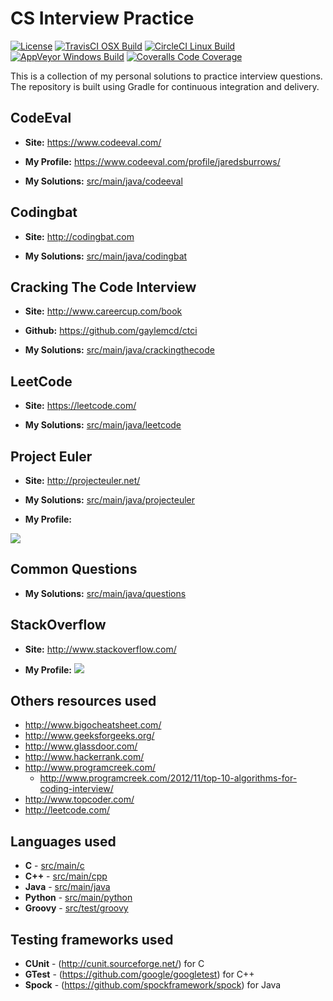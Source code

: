 # CS Interview Practice

[![License](https://img.shields.io/badge/License-Apache%202.0-blue.svg)](http://www.apache.org/licenses/LICENSE-2.0)
[![TravisCI OSX Build](https://img.shields.io/travis/jaredsburrows/cs-interview-questions/master.svg?label=OSX%20Build)](https://travis-ci.org/jaredsburrows/cs-interview-questions)
[![CircleCI Linux Build](https://img.shields.io/circleci/project/jaredsburrows/cs-interview-questions/master.svg?label=Linux%20Build)](https://circleci.com/gh/jaredsburrows/cs-interview-questions)
[![AppVeyor Windows Build](https://img.shields.io/appveyor/ci/jaredsburrows/cs-interview-questions/master.svg?label=Windows%20Build)](https://ci.appveyor.com/project/jaredsburrows/cs-interview-questions/branch/master)
[![Coveralls Code Coverage](https://img.shields.io/coveralls/jaredsburrows/cs-interview-questions/master.svg?label=Code%20Coverage)](https://coveralls.io/github/jaredsburrows/cs-interview-questions?branch=master)

This is a collection of my personal solutions to practice interview questions. The repository is built using Gradle for continuous integration and delivery.

## CodeEval

 - **Site:** https://www.codeeval.com/

 - **My Profile:** https://www.codeeval.com/profile/jaredsburrows/

 - **My Solutions:** [src/main/java/codeeval](src/main/java/codeeval)



## Codingbat

 - **Site:** http://codingbat.com

 - **My Solutions:** [src/main/java/codingbat](src/main/java/codingbat)



## Cracking The Code Interview

 - **Site:** http://www.careercup.com/book

 - **Github:** https://github.com/gaylemcd/ctci

 - **My Solutions:** [src/main/java/crackingthecode](src/main/java/crackingthecode)



## LeetCode

 - **Site:** https://leetcode.com/

 - **My Solutions:** [src/main/java/leetcode](src/main/java/leetcode)



## Project Euler

 - **Site:** http://projecteuler.net/

 - **My Solutions:** [src/main/java/projecteuler](src/main/java/projecteuler)

 - **My Profile:**
<img src="https://projecteuler.net/profile/jaredsburrows.png">



## Common Questions

- **My Solutions:** [src/main/java/questions](src/main/java/questions)



## StackOverflow

- **Site:** http://www.stackoverflow.com/

- **My Profile:**
<a href="http://stackexchange.com/users/918082"><img src="http://stackexchange.com/users/flair/918082.png"></a>



## Others resources used
 - http://www.bigocheatsheet.com/
 - http://www.geeksforgeeks.org/
 - http://www.glassdoor.com/
 - http://www.hackerrank.com/
 - http://www.programcreek.com/
   - http://www.programcreek.com/2012/11/top-10-algorithms-for-coding-interview/
 - http://www.topcoder.com/
 - http://leetcode.com/

## Languages used
 - **C** - [src/main/c](src/main/c)
 - **C++** - [src/main/cpp](src/main/cpp)
 - **Java** - [src/main/java](src/main/java)
 - **Python** - [src/main/python](src/main/python)
 - **Groovy** - [src/test/groovy](src/test/groovy)

## Testing frameworks used
 - **CUnit** - (http://cunit.sourceforge.net/) for C
 - **GTest** - (https://github.com/google/googletest) for C++
 - **Spock** - (https://github.com/spockframework/spock) for Java
